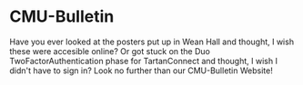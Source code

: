 # CMU-Bulletin
Have you ever looked at the posters put up in Wean Hall and thought, I wish these were accesible online? 
Or got stuck on the Duo TwoFactorAuthentication phase for TartanConnect and thought, I wish I didn't have to sign in?
Look no further than our CMU-Bulletin Website!

